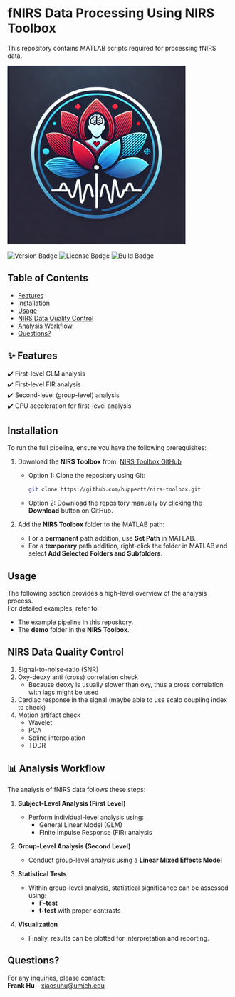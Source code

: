 # fNIRS Data Processing Using NIRS Toolbox

This repository contains MATLAB scripts required for processing fNIRS data.

<img src="fNIRS-analysis-logo.webp" alt="Project Logo" width="400">

<p align="left">
  <img src="https://img.shields.io/badge/version-1.0-blue" alt="Version Badge">
  <img src="https://img.shields.io/badge/license-MIT-green" alt="License Badge">
  <img src="https://img.shields.io/badge/build-passing-brightgreen" alt="Build Badge">
</p>

## Table of Contents
- [Features](#features)
- [Installation](#installation)
- [Usage](#usage)
- [NIRS Data Quality Control](#data-quality)
- [Analysis Workflow](#analysis-workflow)
- [Questions?](#questions)

## ✨ Features
✔️ First-level GLM analysis  
✔️ First-level FIR analysis  
✔️ Second-level (group-level) analysis  
✔️ GPU acceleration for first-level analysis  

## Installation

To run the full pipeline, ensure you have the following prerequisites:

1. Download the **NIRS Toolbox** from: [NIRS Toolbox GitHub](https://github.com/huppertt/nirs-toolbox.git)  
   - Option 1: Clone the repository using Git:  
     ```sh
     git clone https://github.com/huppertt/nirs-toolbox.git
     ```
   - Option 2: Download the repository manually by clicking the **Download** button on GitHub.

2. Add the **NIRS Toolbox** folder to the MATLAB path:  
   - For a **permanent** path addition, use **Set Path** in MATLAB.  
   - For a **temporary** path addition, right-click the folder in MATLAB and select **Add Selected Folders and Subfolders**.

## Usage

The following section provides a high-level overview of the analysis process.  
For detailed examples, refer to:  
- The example pipeline in this repository.  
- The **demo** folder in the **NIRS Toolbox**.

## NIRS Data Quality Control
1. Signal-to-noise-ratio (SNR)
2. Oxy-deoxy anti (cross) correlation check
   - Because deoxy is usually slower than oxy, thus a cross correlation with lags might be used
3. Cardiac response in the signal (maybe able to use scalp coupling index to check)
4. Motion artifact check
   - Wavelet
   - PCA
   - Spline interpolation 
   - TDDR 

## 📊 Analysis Workflow

The analysis of fNIRS data follows these steps:

1. **Subject-Level Analysis (First Level)**  
   - Perform individual-level analysis using:  
     - General Linear Model (GLM)  
     - Finite Impulse Response (FIR) analysis  

2. **Group-Level Analysis (Second Level)**  
   - Conduct group-level analysis using a **Linear Mixed Effects Model**  

3. **Statistical Tests**  
   - Within group-level analysis, statistical significance can be assessed using:  
     - **F-test**  
     - **t-test** with proper contrasts  

4. **Visualization**  
   - Finally, results can be plotted for interpretation and reporting.  


## Questions?

For any inquiries, please contact:  
**Frank Hu** – [xiaosuhu@umich.edu](mailto:xiaosuhu@umich.edu)